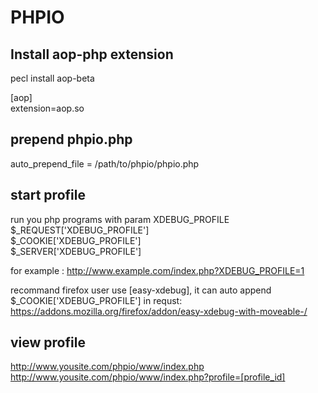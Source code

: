 # PHPIO

## Install aop-php extension
pecl install aop-beta

[aop]  
extension=aop.so 

## prepend phpio.php
auto_prepend_file = /path/to/phpio/phpio.php

## start profile
run you php programs with param XDEBUG_PROFILE  
$_REQUEST['XDEBUG_PROFILE']  
$_COOKIE['XDEBUG_PROFILE']  
$_SERVER['XDEBUG_PROFILE']  

for example : 
http://www.example.com/index.php?XDEBUG_PROFILE=1 

recommand firefox user use [easy-xdebug], it can auto append $_COOKIE['XDEBUG_PROFILE'] in requst: 
https://addons.mozilla.org/firefox/addon/easy-xdebug-with-moveable-/

## view profile
http://www.yousite.com/phpio/www/index.php   
http://www.yousite.com/phpio/www/index.php?profile=[profile_id]
